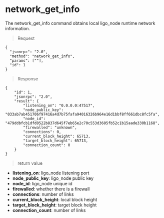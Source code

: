 # network_get_info

The network_get_info command obtains local ligo_node runtime network information.

> Request
```
{
  "jsonrpc": "2.0",
  "method": "network_get_info",
  "params": [""],
  "id": 1
}
```


>Response

```
{
    "id": 1,
    "jsonrpc": "2.0",
    "result": {
        "listening_on": "0.0.0.0:47517",
        "node_public_key": "033ab7ab451706f97416a4d7b75fafa94016326b964e16d1bbf8ff661dbc8fc5fa",
        "node_id": "479ddbfcb1dfd0522b837d645f7eb65e2c70c553d3605fb52c1b15aade330b1168",
        "firewalled": "unknown",
        "connections": 0,
        "current_block_height": 65713,
        "target_block_height": 65713,
        "connection_count": 0
    }
}
```

> return value

- **listening_on**: ligo_node listening port
- **node_public_key**: ligo_node public key
- **node_id**: ligo_node unique id
- **firewalled**: whether there is a firewall
- **connections**: number of links
- **current_block_height**: local block height
- **target_block_height**: target block height
- **connection_count**: number of links